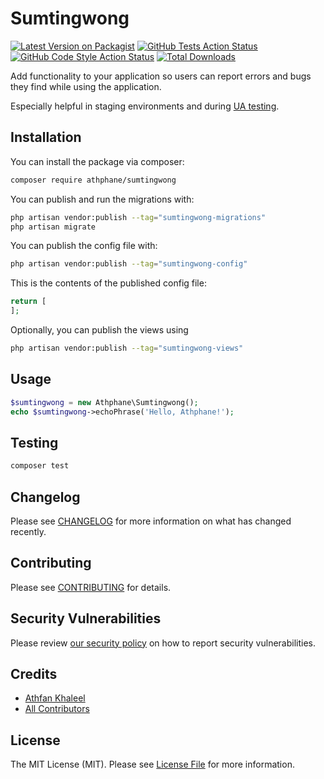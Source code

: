 # Sumtingwong

[![Latest Version on Packagist](https://img.shields.io/packagist/v/athphane/sumtingwong.svg?style=flat-square)](https://packagist.org/packages/athphane/sumtingwong)
[![GitHub Tests Action Status](https://img.shields.io/github/actions/workflow/status/athphane/sumtingwong/run-tests.yml?branch=main&label=tests&style=flat-square)](https://github.com/athphane/sumtingwong/actions?query=workflow%3Arun-tests+branch%3Amain)
[![GitHub Code Style Action Status](https://img.shields.io/github/actions/workflow/status/athphane/sumtingwong/fix-php-code-style-issues.yml?branch=main&label=code%20style&style=flat-square)](https://github.com/athphane/sumtingwong/actions?query=workflow%3A"Fix+PHP+code+style+issues"+branch%3Amain)
[![Total Downloads](https://img.shields.io/packagist/dt/athphane/sumtingwong.svg?style=flat-square)](https://packagist.org/packages/athphane/sumtingwong)

Add functionality to your application so users can report errors and bugs they find while using the application.

Especially helpful in staging environments and during [UA testing](https://en.wikipedia.org/wiki/Acceptance_testing).

## Installation

You can install the package via composer:

```bash
composer require athphane/sumtingwong
```

You can publish and run the migrations with:

```bash
php artisan vendor:publish --tag="sumtingwong-migrations"
php artisan migrate
```

You can publish the config file with:

```bash
php artisan vendor:publish --tag="sumtingwong-config"
```

This is the contents of the published config file:

```php
return [
];
```

Optionally, you can publish the views using

```bash
php artisan vendor:publish --tag="sumtingwong-views"
```

## Usage

```php
$sumtingwong = new Athphane\Sumtingwong();
echo $sumtingwong->echoPhrase('Hello, Athphane!');
```

## Testing

```bash
composer test
```

## Changelog

Please see [CHANGELOG](CHANGELOG.md) for more information on what has changed recently.

## Contributing

Please see [CONTRIBUTING](CONTRIBUTING.md) for details.

## Security Vulnerabilities

Please review [our security policy](../../security/policy) on how to report security vulnerabilities.

## Credits

- [Athfan Khaleel](https://github.com/athphane)
- [All Contributors](../../contributors)

## License

The MIT License (MIT). Please see [License File](LICENSE.md) for more information.
